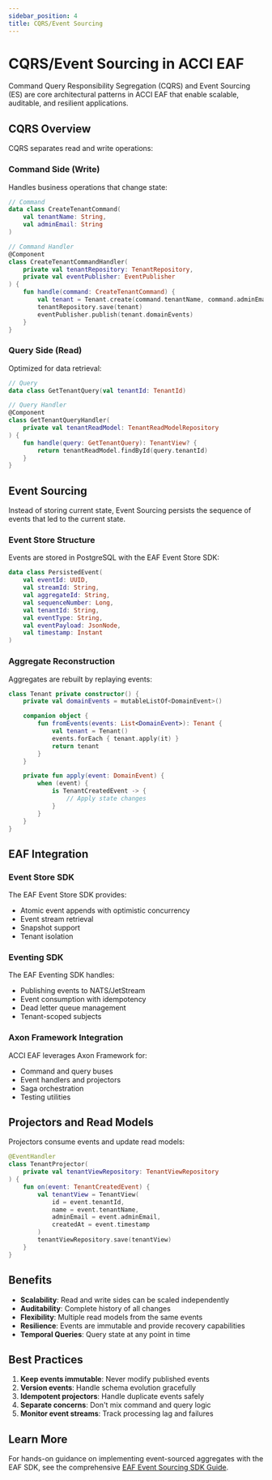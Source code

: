 ```yaml
---
sidebar_position: 4
title: CQRS/Event Sourcing
---
```


# CQRS/Event Sourcing in ACCI EAF

Command Query Responsibility Segregation (CQRS) and Event Sourcing (ES) are core architectural
patterns in ACCI EAF that enable scalable, auditable, and resilient applications.

## CQRS Overview

CQRS separates read and write operations:

### Command Side (Write)

Handles business operations that change state:

```kotlin
// Command
data class CreateTenantCommand(
    val tenantName: String,
    val adminEmail: String
)

// Command Handler
@Component
class CreateTenantCommandHandler(
    private val tenantRepository: TenantRepository,
    private val eventPublisher: EventPublisher
) {
    fun handle(command: CreateTenantCommand) {
        val tenant = Tenant.create(command.tenantName, command.adminEmail)
        tenantRepository.save(tenant)
        eventPublisher.publish(tenant.domainEvents)
    }
}
```

### Query Side (Read)

Optimized for data retrieval:

```kotlin
// Query
data class GetTenantQuery(val tenantId: TenantId)

// Query Handler
@Component
class GetTenantQueryHandler(
    private val tenantReadModel: TenantReadModelRepository
) {
    fun handle(query: GetTenantQuery): TenantView? {
        return tenantReadModel.findById(query.tenantId)
    }
}
```

## Event Sourcing

Instead of storing current state, Event Sourcing persists the sequence of events that led to the
current state.

### Event Store Structure

Events are stored in PostgreSQL with the EAF Event Store SDK:

```kotlin
data class PersistedEvent(
    val eventId: UUID,
    val streamId: String,
    val aggregateId: String,
    val sequenceNumber: Long,
    val tenantId: String,
    val eventType: String,
    val eventPayload: JsonNode,
    val timestamp: Instant
)
```

### Aggregate Reconstruction

Aggregates are rebuilt by replaying events:

```kotlin
class Tenant private constructor() {
    private val domainEvents = mutableListOf<DomainEvent>()

    companion object {
        fun fromEvents(events: List<DomainEvent>): Tenant {
            val tenant = Tenant()
            events.forEach { tenant.apply(it) }
            return tenant
        }
    }

    private fun apply(event: DomainEvent) {
        when (event) {
            is TenantCreatedEvent -> {
                // Apply state changes
            }
        }
    }
}
```

## EAF Integration

### Event Store SDK

The EAF Event Store SDK provides:

- Atomic event appends with optimistic concurrency
- Event stream retrieval
- Snapshot support
- Tenant isolation

### Eventing SDK

The EAF Eventing SDK handles:

- Publishing events to NATS/JetStream
- Event consumption with idempotency
- Dead letter queue management
- Tenant-scoped subjects

### Axon Framework Integration

ACCI EAF leverages Axon Framework for:

- Command and query buses
- Event handlers and projectors
- Saga orchestration
- Testing utilities

## Projectors and Read Models

Projectors consume events and update read models:

```kotlin
@EventHandler
class TenantProjector(
    private val tenantViewRepository: TenantViewRepository
) {
    fun on(event: TenantCreatedEvent) {
        val tenantView = TenantView(
            id = event.tenantId,
            name = event.tenantName,
            adminEmail = event.adminEmail,
            createdAt = event.timestamp
        )
        tenantViewRepository.save(tenantView)
    }
}
```

## Benefits

- **Scalability**: Read and write sides can be scaled independently
- **Auditability**: Complete history of all changes
- **Flexibility**: Multiple read models from the same events
- **Resilience**: Events are immutable and provide recovery capabilities
- **Temporal Queries**: Query state at any point in time

## Best Practices

1. **Keep events immutable**: Never modify published events
2. **Version events**: Handle schema evolution gracefully
3. **Idempotent projectors**: Handle duplicate events safely
4. **Separate concerns**: Don't mix command and query logic
5. **Monitor event streams**: Track processing lag and failures

## Learn More

For hands-on guidance on implementing event-sourced aggregates with the EAF SDK, see the
comprehensive [EAF Event Sourcing SDK Guide](./eaf-eventsourcing-sdk.md).
